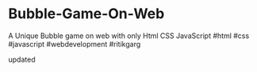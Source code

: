# Bubble-Game-On-Web
A Unique Bubble game on web with only Html CSS JavaScript #html #css #javascript #webdevelopment #ritikgarg

updated
